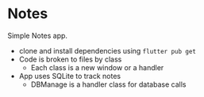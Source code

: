# Notes

Simple Notes app.

* clone and install dependencies using ```flutter pub get```
* Code is broken to files by class 
  * Each class is a new window or a handler 
* App uses SQLite to track notes 
  * DBManage is a handler class for database calls